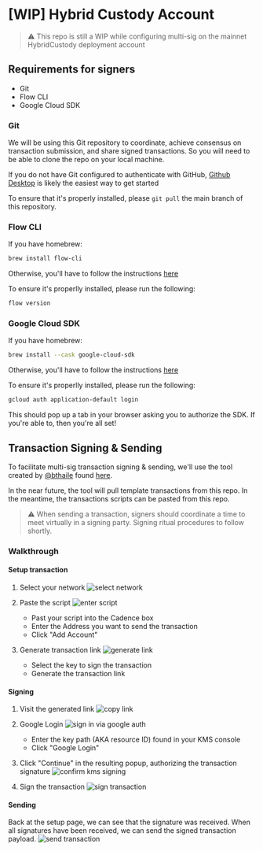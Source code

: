 # [WIP] Hybrid Custody Account

> :warning: This repo is still a WIP while configuring multi-sig on the mainnet HybridCustody deployment account

## Requirements for signers
- Git
- Flow CLI
- Google Cloud SDK

### Git

We will be using this Git repository to coordinate, achieve consensus on transaction submission, and share signed transactions. So you will need to be able to clone the repo on your local machine.

If you do not have Git configured to authenticate with GitHub, [Github Desktop](https://desktop.github.com/) is likely the easiest way to get started

To ensure that it's properly installed, please `git pull` the main branch of this repository.

### Flow CLI

If you have homebrew:

```sh
brew install flow-cli
```

Otherwise, you'll have to follow the instructions [here](https://docs.onflow.org/flow-cli/install)

To ensure it's properlly installed, please run the following:

```sh
flow version
```

### Google Cloud SDK

If you have homebrew:

```sh
brew install --cask google-cloud-sdk
```

Otherwise, you'll have to follow the instructions [here](https://cloud.google.com/sdk/docs/install)

To ensure it's properlly installed, please run the following:

```sh
gcloud auth application-default login
```

This should pop up a tab in your browser asking you to authorize the SDK. If you're able to, then you're all set!

## Transaction Signing & Sending

To facilitate multi-sig transaction signing & sending, we'll use the tool created by [@bthaile](https://github.com/bthaile) found [here](https://flow-multisig-git-service-account-onflow.vercel.app/).

In the near future, the tool will pull template transactions from this repo. In the meantime, the transactions scripts can be pasted from this repo.

> :warning: When sending a transaction, signers should coordinate a time to meet virtually in a signing party. Signing ritual procedures to follow shortly.

### Walkthrough

#### Setup transaction

1. Select your network
![select network](./resources/1-network.png)

1. Paste the script
![enter script](./resources/2-script.png)
    - Past your script into the Cadence box
    - Enter the Address you want to send the transaction
    - Click "Add Account"

1. Generate transaction link
![generate link](./resources/3-generate.png)
    - Select the key to sign the transaction
    - Generate the transaction link

#### Signing
1. Visit the generated link
![copy link](./resources/4-link.png)


1. Google Login
![sign in via google auth](./resources/5-oauth.png)
    - Enter the key path (AKA resource ID) found in your KMS console
    - Click "Google Login"

1. Click "Continue" in the resulting popup, authorizing the transaction signature 
![confirm kms signing](./resources/6-confirm.png)

1. Sign the transaction
![sign transaction](./resources/7-sign.png)

#### Sending

Back at the setup page, we can see that the signature was received. When all signatures have been received, we can send the signed transaction payload.
![send transaction](./resources/8-send.png)